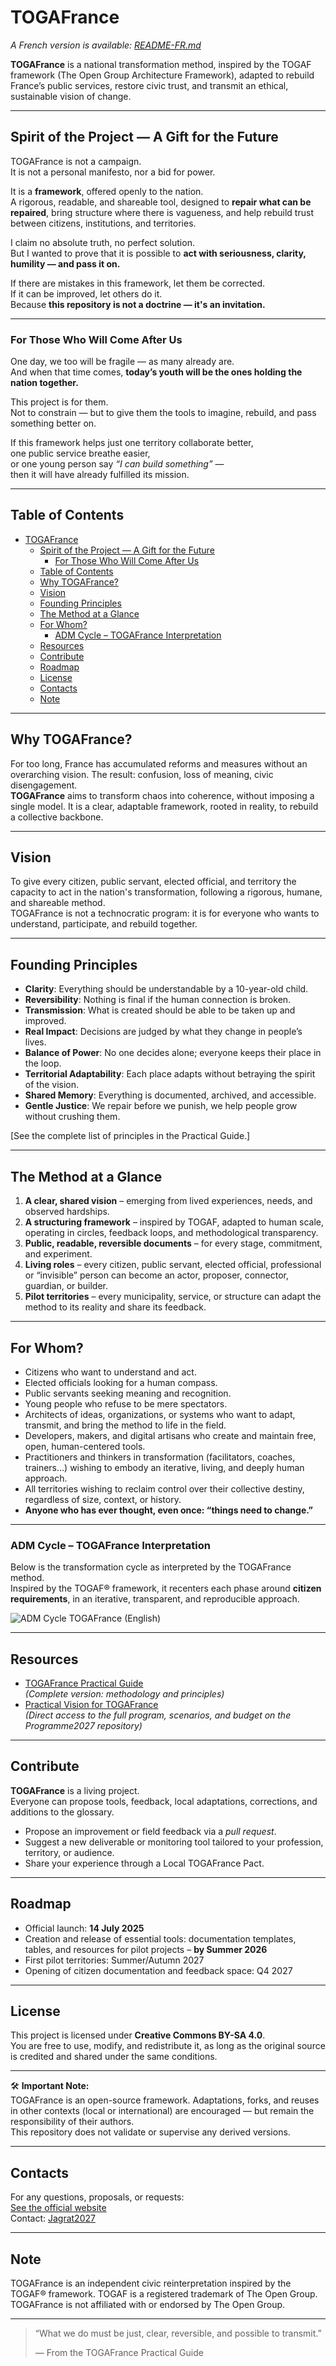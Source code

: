 # TOGAFrance
_A French version is available: [README-FR.md](./README-FR.md)_

**TOGAFrance** is a national transformation method, inspired by the TOGAF framework (The Open Group Architecture Framework), adapted to rebuild France’s public services, restore civic trust, and transmit an ethical, sustainable vision of change.

---

## Spirit of the Project — A Gift for the Future

TOGAFrance is not a campaign.  
It is not a personal manifesto, nor a bid for power.

It is a **framework**, offered openly to the nation.  
A rigorous, readable, and shareable tool, designed to **repair what can be repaired**, bring structure where there is vagueness, and help rebuild trust between citizens, institutions, and territories.

I claim no absolute truth, no perfect solution.  
But I wanted to prove that it is possible to **act with seriousness, clarity, humility — and pass it on.**

If there are mistakes in this framework, let them be corrected.  
If it can be improved, let others do it.  
Because **this repository is not a doctrine — it's an invitation.**

---

### For Those Who Will Come After Us

One day, we too will be fragile — as many already are.  
And when that time comes, **today’s youth will be the ones holding the nation together.**

This project is for them.  
Not to constrain — but to give them the tools to imagine, rebuild, and pass something better on.

If this framework helps just one territory collaborate better,  
one public service breathe easier,  
or one young person say *“I can build something”* —  
then it will have already fulfilled its mission.

---

## Table of Contents

- [TOGAFrance](#togafrance)
  - [Spirit of the Project — A Gift for the Future](#spirit-of-the-project--a-gift-for-the-future)
    - [For Those Who Will Come After Us](#for-those-who-will-come-after-us)
  - [Table of Contents](#table-of-contents)
  - [Why TOGAFrance?](#why-togafrance)
  - [Vision](#vision)
  - [Founding Principles](#founding-principles)
  - [The Method at a Glance](#the-method-at-a-glance)
  - [For Whom?](#for-whom)
    - [ADM Cycle – TOGAFrance Interpretation](#adm-cycle--togafrance-interpretation)
  - [Resources](#resources)
  - [Contribute](#contribute)
  - [Roadmap](#roadmap)
  - [License](#license)
  - [Contacts](#contacts)
  - [Note](#note)

---

## Why TOGAFrance?

For too long, France has accumulated reforms and measures without an overarching vision. The result: confusion, loss of meaning, civic disengagement.  
**TOGAFrance** aims to transform chaos into coherence, without imposing a single model. It is a clear, adaptable framework, rooted in reality, to rebuild a collective backbone.

---

## Vision

To give every citizen, public servant, elected official, and territory the capacity to act in the nation's transformation, following a rigorous, humane, and shareable method.  
TOGAFrance is not a technocratic program: it is for everyone who wants to understand, participate, and rebuild together.

---

## Founding Principles

- **Clarity**: Everything should be understandable by a 10-year-old child.
- **Reversibility**: Nothing is final if the human connection is broken.
- **Transmission**: What is created should be able to be taken up and improved.
- **Real Impact**: Decisions are judged by what they change in people’s lives.
- **Balance of Power**: No one decides alone; everyone keeps their place in the loop.
- **Territorial Adaptability**: Each place adapts without betraying the spirit of the vision.
- **Shared Memory**: Everything is documented, archived, and accessible.
- **Gentle Justice**: We repair before we punish, we help people grow without crushing them.

[See the complete list of principles in the Practical Guide.]

---

## The Method at a Glance

1. **A clear, shared vision** – emerging from lived experiences, needs, and observed hardships.
2. **A structuring framework** – inspired by TOGAF, adapted to human scale, operating in circles, feedback loops, and methodological transparency.
3. **Public, readable, reversible documents** – for every stage, commitment, and experiment.
4. **Living roles** – every citizen, public servant, elected official, professional or “invisible” person can become an actor, proposer, connector, guardian, or builder.
5. **Pilot territories** – every municipality, service, or structure can adapt the method to its reality and share its feedback.

---

## For Whom?

- Citizens who want to understand and act.
- Elected officials looking for a human compass.
- Public servants seeking meaning and recognition.
- Young people who refuse to be mere spectators.
- Architects of ideas, organizations, or systems who want to adapt, transmit, and bring the method to life in the field.
- Developers, makers, and digital artisans who create and maintain free, open, human-centered tools.
- Practitioners and thinkers in transformation (facilitators, coaches, trainers…) wishing to embody an iterative, living, and deeply human approach.
- All territories wishing to reclaim control over their collective destiny, regardless of size, context, or history.
- **Anyone who has ever thought, even once: “things need to change.”**

---

### ADM Cycle – TOGAFrance Interpretation

Below is the transformation cycle as interpreted by the TOGAFrance method.  
Inspired by the TOGAF® framework, it recenters each phase around **citizen requirements**, in an iterative, transparent, and reproducible approach.

![ADM Cycle TOGAFrance (English)](./medias/images/Cycle%20ADM%20TOGAFrance%20(Anglais).1.png)

---

## Resources

- [TOGAFrance Practical Guide](./medias/TOGAFrance_Livret_Pratique.pdf)  
  *(Complete version: methodology and principles)*
- [Practical Vision for TOGAFrance](https://github.com/Jagrat2027/Programme2027)  
  *(Direct access to the full program, scenarios, and budget on the Programme2027 repository)*

---

## Contribute

**TOGAFrance** is a living project.  
Everyone can propose tools, feedback, local adaptations, corrections, and additions to the glossary.

- Propose an improvement or field feedback via a _pull request_.
- Suggest a new deliverable or monitoring tool tailored to your profession, territory, or audience.
- Share your experience through a Local TOGAFrance Pact.

---

## Roadmap

- Official launch: **14 July 2025**
- Creation and release of essential tools: documentation templates, tables, and resources for pilot projects – **by Summer 2026**
- First pilot territories: Summer/Autumn 2027
- Opening of citizen documentation and feedback space: Q4 2027

---

## License

This project is licensed under **Creative Commons BY-SA 4.0**.  
You are free to use, modify, and redistribute it, as long as the original source is credited and shared under the same conditions.

---

🛠️ **Important Note:**  
TOGAFrance is an open-source framework. Adaptations, forks, and reuses in other contexts (local or international) are encouraged — but remain the responsibility of their authors.  
This repository does not validate or supervise any derived versions.

---

## Contacts

For any questions, proposals, or requests:  
[See the official website](https://jagrat.fr)  
Contact: [Jagrat2027](mailto:jagrat2027@gmail.com)

---

## Note
TOGAFrance is an independent civic reinterpretation inspired by the TOGAF® framework. TOGAF is a registered trademark of The Open Group. TOGAFrance is not affiliated with or endorsed by The Open Group.

---
> “What we do must be just, clear, reversible, and possible to transmit.”
> 
> — From the TOGAFrance Practical Guide
